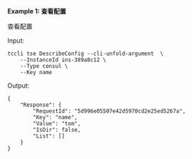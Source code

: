 **Example 1: 查看配置**

查看配置

Input: 

```
tccli tse DescribeConfig --cli-unfold-argument  \
    --InstanceId ins-389a8c12 \
    --Type consul \
    --Key name
```

Output: 
```
{
    "Response": {
        "RequestId": "5d996e05507e42d5970cd2e25ed5267a",
        "Key": "name",
        "Value": "tom",
        "IsDir": false,
        "List": []
    }
}
```

